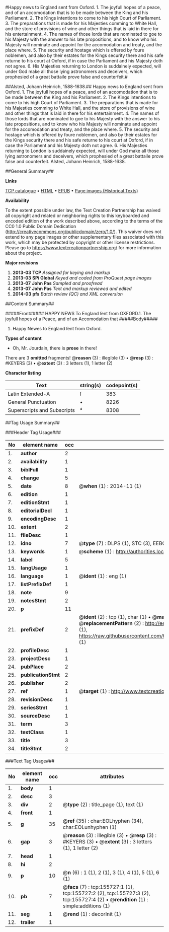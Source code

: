 #Happy news to England sent from Oxford. 1. The joyfull hopes of a peace, and of an accomodation that is to be made between the King and his Parliament. 2. The Kings intentions to come to his high Court of Parliament. 3. The preparations that is made for his Majesties comming to White Hall, and the store of provisions of wine and other things that is laid in there for his entertainment. 4. The names of those lords that are nominated to goe to his Majesty with the answer to his late propositions, and to know who his Majesty will nominate and appoint for the accomodation and treaty, and the place where. 5. The security and hostage which is offered by foure noblemen, and also by their estates for the Kings security there and his safe returne to his court at Oxford, if in case the Parliament and his Majesty doth not agree. 6. His Majesties returning to London is suddainely expected, will under God make all those lying astronomers and deceivers, which prophesied of a great battaile prove false and counterfeit.#

##Alsted, Johann Heinrich, 1588-1638.##
Happy news to England sent from Oxford. 1. The joyfull hopes of a peace, and of an accomodation that is to be made between the King and his Parliament. 2. The Kings intentions to come to his high Court of Parliament. 3. The preparations that is made for his Majesties comming to White Hall, and the store of provisions of wine and other things that is laid in there for his entertainment. 4. The names of those lords that are nominated to goe to his Majesty with the answer to his late propositions, and to know who his Majesty will nominate and appoint for the accomodation and treaty, and the place where. 5. The security and hostage which is offered by foure noblemen, and also by their estates for the Kings security there and his safe returne to his court at Oxford, if in case the Parliament and his Majesty doth not agree. 6. His Majesties returning to London is suddainely expected, will under God make all those lying astronomers and deceivers, which prophesied of a great battaile prove false and counterfeit.
Alsted, Johann Heinrich, 1588-1638.

##General Summary##

**Links**

[TCP catalogue](http://www.ota.ox.ac.uk/tcp/)  • 
[HTML](http://tei.it.ox.ac.uk/tcp/Texts-HTML/free/A75/A75275.html)  • 
[EPUB](http://tei.it.ox.ac.uk/tcp/Texts-EPUB/free/A75/A75275.epub) • 
[Page images (Historical Texts)](https://historicaltexts.jisc.ac.uk/eebo-99860091e)

**Availability**

To the extent possible under law, the Text Creation Partnership has waived all copyright and related or neighboring rights to this keyboarded and encoded edition of the work described above, according to the terms of the CC0 1.0 Public Domain Dedication (http://creativecommons.org/publicdomain/zero/1.0/). This waiver does not extend to any page images or other supplementary files associated with this work, which may be protected by copyright or other license restrictions. Please go to https://www.textcreationpartnership.org/ for more information about the project.

**Major revisions**

1. __2013-03__ __TCP__ *Assigned for keying and markup*
1. __2013-03__ __SPi Global__ *Keyed and coded from ProQuest page images*
1. __2013-07__ __John Pas__ *Sampled and proofread*
1. __2013-07__ __John Pas__ *Text and markup reviewed and edited*
1. __2014-03__ __pfs__ *Batch review (QC) and XML conversion*

##Content Summary##

#####Front#####
HAPPY NEWS To England ſent from OXFORD.1. The joyfull hopes of a Peace, and of an Accomodation that 
#####Body#####

1. Happy Newes to England ſent from Oxford.

**Types of content**

  * Oh, Mr. Jourdain, there is **prose** in there!

There are 3 **omitted** fragments! 
 @__reason__ (3) : illegible (3)  •  @__resp__ (3) : #KEYERS (3)  •  @__extent__ (3) : 3 letters (1), 1 letter (2)

**Character listing**


|Text|string(s)|codepoint(s)|
|---|---|---|
|Latin Extended-A|ſ|383|
|General Punctuation|•|8226|
|Superscripts             and Subscripts|⁴|8308|

##Tag Usage Summary##

###Header Tag Usage###

|No|element name|occ|attributes|
|---|---|---|---|
|1.|__author__|2||
|2.|__availability__|1||
|3.|__biblFull__|1||
|4.|__change__|5||
|5.|__date__|8| @__when__ (1) : 2014-11 (1)|
|6.|__edition__|1||
|7.|__editionStmt__|1||
|8.|__editorialDecl__|1||
|9.|__encodingDesc__|1||
|10.|__extent__|2||
|11.|__fileDesc__|1||
|12.|__idno__|7| @__type__ (7) : DLPS (1), STC (3), EEBO-CITATION (1), PROQUEST (1), VID (1)|
|13.|__keywords__|1| @__scheme__ (1) : http://authorities.loc.gov/ (1)|
|14.|__label__|5||
|15.|__langUsage__|1||
|16.|__language__|1| @__ident__ (1) : eng (1)|
|17.|__listPrefixDef__|1||
|18.|__note__|9||
|19.|__notesStmt__|2||
|20.|__p__|11||
|21.|__prefixDef__|2| @__ident__ (2) : tcp (1), char (1)  •  @__matchPattern__ (2) : ([0-9\-]+):([0-9IVX]+) (1), (.+) (1)  •  @__replacementPattern__ (2) : http://eebo.chadwyck.com/downloadtiff?vid=$1&page=$2 (1), https://raw.githubusercontent.com/textcreationpartnership/Texts/master/tcpchars.xml#$1 (1)|
|22.|__profileDesc__|1||
|23.|__projectDesc__|1||
|24.|__pubPlace__|2||
|25.|__publicationStmt__|2||
|26.|__publisher__|2||
|27.|__ref__|1| @__target__ (1) : http://www.textcreationpartnership.org/docs/. (1)|
|28.|__revisionDesc__|1||
|29.|__seriesStmt__|1||
|30.|__sourceDesc__|1||
|31.|__term__|3||
|32.|__textClass__|1||
|33.|__title__|3||
|34.|__titleStmt__|2||


###Text Tag Usage###

|No|element name|occ|attributes|
|---|---|---|---|
|1.|__body__|1||
|2.|__desc__|3||
|3.|__div__|2| @__type__ (2) : title_page (1), text (1)|
|4.|__front__|1||
|5.|__g__|35| @__ref__ (35) : char:EOLhyphen (34), char:EOLunhyphen (1)|
|6.|__gap__|3| @__reason__ (3) : illegible (3)  •  @__resp__ (3) : #KEYERS (3)  •  @__extent__ (3) : 3 letters (1), 1 letter (2)|
|7.|__head__|1||
|8.|__hi__|2||
|9.|__p__|10| @__n__ (6) : 1 (1), 2 (1), 3 (1), 4 (1), 5 (1), 6 (1)|
|10.|__pb__|7| @__facs__ (7) : tcp:155727:1 (1), tcp:155727:2 (2), tcp:155727:3 (2), tcp:155727:4 (2)  •  @__rendition__ (1) : simple:additions (1)|
|11.|__seg__|1| @__rend__ (1) : decorInit (1)|
|12.|__trailer__|1||
